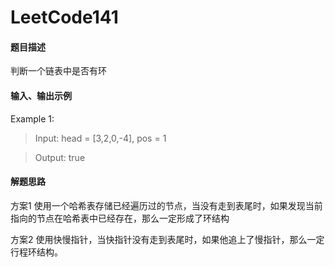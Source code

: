 # LeetCode141
#### 题目描述
判断一个链表中是否有环
#### 输入、输出示例
Example 1:
> Input: head = [3,2,0,-4], pos = 1

> Output: true

#### 解题思路
方案1
使用一个哈希表存储已经遍历过的节点，当没有走到表尾时，如果发现当前指向的节点在哈希表中已经存在，那么一定形成了环结构

方案2
使用快慢指针，当快指针没有走到表尾时，如果他追上了慢指针，那么一定行程环结构。
